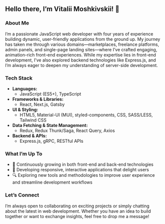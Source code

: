 ## Hello there, I’m Vitalii Moshkivskii! 👋

### About Me
I’m a passionate JavaScript web developer with four years of experience building dynamic, user-friendly applications from the ground up. My journey has taken me through various domains—marketplaces, freelance platforms, admin panels, and single-page landing sites—where I’ve crafted engaging, animation-rich front-end experiences. While my expertise lies in front-end development, I’ve also explored backend technologies like Express.js, and I’m always eager to deepen my understanding of server-side development.

### Tech Stack
- **Languages:**  
  - JavaScript (ES5+), TypeScript  
- **Frameworks & Libraries:**  
  - React, Next.js, Gatsby  
- **UI & Styling:**  
  - HTML5, Material-UI (MUI), styled-components, CSS, SASS/LESS, Tailwind CSS  
- **Data Fetching & State Management:**  
  - Redux, Redux Thunk/Saga, React Query, Axios  
- **Backend & APIs:**  
  - Express.js, gRPC, RESTful APIs  

### What I’m Up To
- 🌱 Continuously growing in both front-end and back-end technologies  
- 🚀 Developing responsive, interactive applications that delight users  
- 🔍 Exploring new tools and methodologies to improve user experience and streamline development workflows  

### Let’s Connect
I’m always open to collaborating on exciting projects or simply chatting about the latest in web development. Whether you have an idea to build together or want to exchange insights, feel free to drop me a message!
